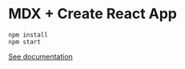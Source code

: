 # MDX + Create React App

```
npm install
npm start
```

[See documentation](https://mdxjs.com/getting-started/create-react-app)
